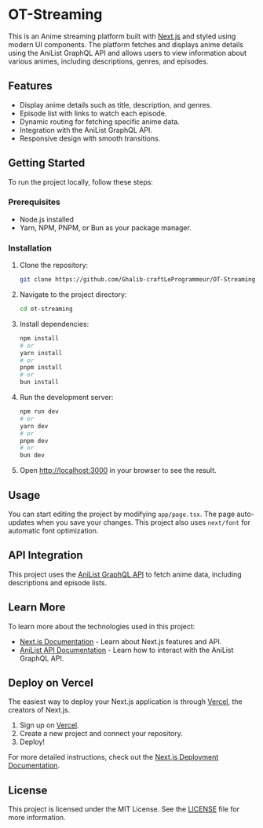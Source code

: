 # OT-Streaming

This is an Anime streaming platform built with [Next.js](https://nextjs.org) and styled using modern UI components. The platform fetches and displays anime details using the AniList GraphQL API and allows users to view information about various animes, including descriptions, genres, and episodes.

## Features

- Display anime details such as title, description, and genres.
- Episode list with links to watch each episode.
- Dynamic routing for fetching specific anime data.
- Integration with the AniList GraphQL API.
- Responsive design with smooth transitions.

## Getting Started

To run the project locally, follow these steps:

### Prerequisites

- Node.js installed
- Yarn, NPM, PNPM, or Bun as your package manager.

### Installation

1. Clone the repository:

    ```bash
    git clone https://github.com/Ghalib-craftLeProgrammeur/OT-Streaming-V3.git
    ```

2. Navigate to the project directory:

    ```bash
    cd ot-streaming
    ```

3. Install dependencies:

    ```bash
    npm install
    # or
    yarn install
    # or
    pnpm install
    # or
    bun install
    ```

4. Run the development server:

    ```bash
    npm run dev
    # or
    yarn dev
    # or
    pnpm dev
    # or
    bun dev
    ```

5. Open [http://localhost:3000](http://localhost:3000) in your browser to see the result.

## Usage

You can start editing the project by modifying `app/page.tsx`. The page auto-updates when you save your changes. This project also uses `next/font` for automatic font optimization.

## API Integration

This project uses the [AniList GraphQL API](https://anilist.gitbook.io/anilist-apiv2-docs/) to fetch anime data, including descriptions and episode lists.

## Learn More

To learn more about the technologies used in this project:

- [Next.js Documentation](https://nextjs.org/docs) - Learn about Next.js features and API.
- [AniList API Documentation](https://anilist.gitbook.io/anilist-apiv2-docs/) - Learn how to interact with the AniList GraphQL API.

## Deploy on Vercel

The easiest way to deploy your Next.js application is through [Vercel](https://vercel.com), the creators of Next.js.

1. Sign up on [Vercel](https://vercel.com/signup).
2. Create a new project and connect your repository.
3. Deploy!

For more detailed instructions, check out the [Next.js Deployment Documentation](https://nextjs.org/docs/app/building-your-application/deploying).

## License

This project is licensed under the MIT License. See the [LICENSE](./LICENSE) file for more information.
